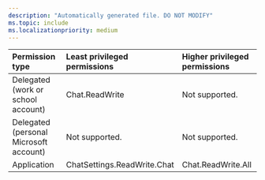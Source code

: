 ```yaml
---
description: "Automatically generated file. DO NOT MODIFY"
ms.topic: include
ms.localizationpriority: medium
---
```


|Permission type|Least privileged permissions|Higher privileged permissions|
|:---|:---|:---|
|Delegated (work or school account)|Chat.ReadWrite|Not supported.|
|Delegated (personal Microsoft account)|Not supported.|Not supported.|
|Application|ChatSettings.ReadWrite.Chat|Chat.ReadWrite.All|

